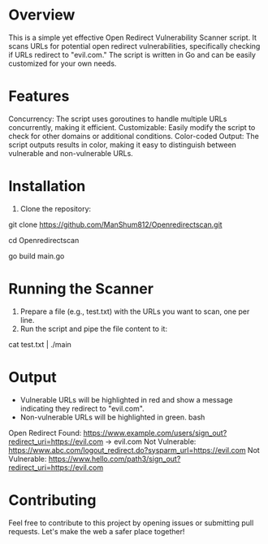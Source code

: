 # Overview
This is a simple yet effective Open Redirect Vulnerability Scanner script. It scans URLs for potential open redirect vulnerabilities, specifically checking if URLs redirect to "evil.com." The script is written in Go and can be easily customized for your own needs.

# Features
Concurrency: The script uses goroutines to handle multiple URLs concurrently, making it efficient.
Customizable: Easily modify the script to check for other domains or additional conditions.
Color-coded Output: The script outputs results in color, making it easy to distinguish between vulnerable and non-vulnerable URLs.

# Installation
1. Clone the repository:

git clone https://github.com/ManShum812/Openredirectscan.git

cd Openredirectscan

go build main.go

# Running the Scanner
1. Prepare a file (e.g., test.txt) with the URLs you want to scan, one per line.
2. Run the script and pipe the file content to it:

cat test.txt | ./main

# Output
- Vulnerable URLs will be highlighted in red and show a message indicating they redirect to "evil.com".
- Non-vulnerable URLs will be highlighted in green.
bash

Open Redirect Found: https://www.example.com/users/sign_out?redirect_uri=https://evil.com -> evil.com
Not Vulnerable: https://www.abc.com/logout_redirect.do?sysparm_url=https://evil.com
Not Vulnerable: https://www.hello.com/path3/sign_out?redirect_uri=https://evil.com



# Contributing
Feel free to contribute to this project by opening issues or submitting pull requests. Let's make the web a safer place together!
